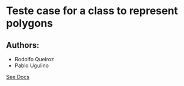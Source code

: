 # Teste case for a class to represent polygons
## Authors:
* Rodolfo Queiroz
* Pablo Ugulino

[See Docs](http://htmlpreview.github.io/?https://github.com/rqroz/polygons_cpp/blob/master/docs/html/index.html "Documentation page")
